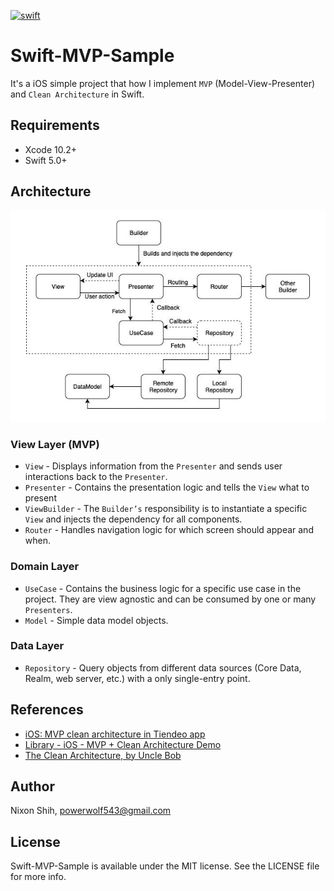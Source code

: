 [![swift](https://img.shields.io/badge/language-swift-red.svg)](https://developer.apple.com/swift/)

# Swift-MVP-Sample

It's a iOS simple project that how I implement `MVP` (Model-View-Presenter) and `Clean Architecture` in Swift. 

## Requirements

- Xcode 10.2+
- Swift 5.0+

## Architecture

![](architecture.jpg)

### View Layer (MVP)
- `View` - Displays information from the `Presenter` and sends user interactions back to the `Presenter`.
- `Presenter` - Contains the presentation logic and tells the `View` what to present
- `ViewBuilder` - The `Builder’s` responsibility is to instantiate a specific `View` and injects the dependency for all components.
- `Router` - Handles navigation logic for which screen should appear and when.

### Domain Layer
- `UseCase` - Contains the business logic for a specific use case in the project. They are view agnostic and can be consumed by one or many `Presenters`.
- `Model` - Simple data model objects.

### Data Layer
- `Repository` - Query objects from different data sources (Core Data, Realm, web server, etc.) with a only single-entry point.

## References

- [iOS: MVP clean architecture in Tiendeo app](https://medium.com/tiendeo-tech/ios-mvp-clean-architecture-in-tiendeo-app-a8a597c49bb9)
- [Library - iOS - MVP + Clean Architecture Demo](https://github.com/FortechRomania/ios-mvp-clean-architecture/)
- [The Clean Architecture, by Uncle Bob](https://blog.cleancoder.com/uncle-bob/2012/08/13/the-clean-architecture.html)

## Author

Nixon Shih, powerwolf543@gmail.com

## License

Swift-MVP-Sample is available under the MIT license. See the LICENSE file for more info.
